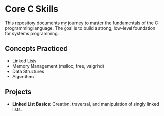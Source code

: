 # Core C Skills

This repository documents my journey to master the fundamentals of the C programming language. The goal is to build a strong, low-level foundation for systems programming.

## Concepts Practiced
- Linked Lists
- Memory Management (malloc, free, valgrind)
- Data Structures
- Algorithms

## Projects
- **Linked List Basics**: Creation, traversal, and manipulation of singly linked lists.
